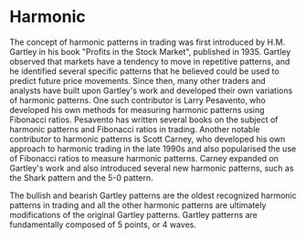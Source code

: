 # Harmonic
The concept of harmonic patterns in trading was first introduced by H.M. Gartley in his book "Profits in the Stock Market", published in 1935. Gartley observed that markets have a tendency to move in repetitive patterns, and he identified several specific patterns that he believed could be used to predict future price movements.
Since then, many other traders and analysts have built upon Gartley's work and developed their own variations of harmonic patterns. One such contributor is Larry Pesavento, who developed his own methods for measuring harmonic patterns using Fibonacci ratios. Pesavento has written several books on the subject of harmonic patterns and Fibonacci ratios in trading. Another notable contributor to harmonic patterns is Scott Carney, who developed his own approach to harmonic trading in the late 1990s and also popularised the use of Fibonacci ratios to measure harmonic patterns. Carney expanded on Gartley's work and also introduced several new harmonic patterns, such as the Shark pattern and the 5-0 pattern.

The bullish and bearish Gartley patterns are the oldest recognized harmonic patterns in trading and all the other harmonic patterns are ultimately modifications of the original Gartley patterns. Gartley patterns are fundamentally composed of 5 points, or 4 waves.
